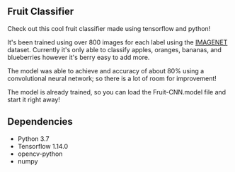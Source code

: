 <h2> Fruit Classifier </h2>

Check out this cool fruit classifier made using tensorflow and python!

It's been trained using over 800 images for each label using the [IMAGENET](http://www.image-net.org/) dataset.
Currently it's only able to classify apples, oranges, bananas, and blueberries however it's berry easy to add more.

The model was able to achieve and accuracy of about 80% using a convolutional neural network; so there is a lot of room for improvement!

The model is already trained, so you can load the Fruit-CNN.model file and start it right away!

<h2> Dependencies </h2>

* Python 3.7
* Tensorflow 1.14.0
* opencv-python
* numpy
